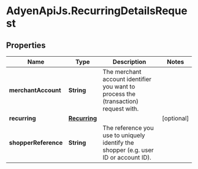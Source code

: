 # AdyenApiJs.RecurringDetailsRequest

## Properties
Name | Type | Description | Notes
------------ | ------------- | ------------- | -------------
**merchantAccount** | **String** | The merchant account identifier you want to process the (transaction) request with. | 
**recurring** | [**Recurring**](Recurring.md) |  | [optional] 
**shopperReference** | **String** | The reference you use to uniquely identify the shopper (e.g. user ID or account ID). | 


